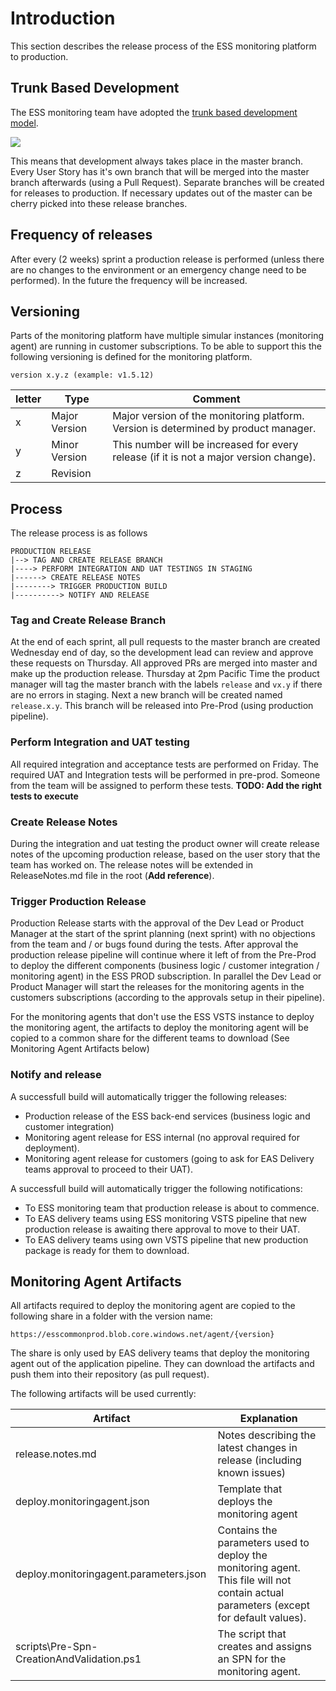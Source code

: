 # Introduction

This section describes the release process of the ESS monitoring platform to production.

## Trunk Based Development

The ESS monitoring team have adopted the [trunk based development model](https://trunkbaseddevelopment.com/). 

<IMG src="https://trunkbaseddevelopment.com/trunk1.png"/>

This means that development always takes place in the master branch. Every User Story has it's own branch that will be merged into the master branch afterwards (using a Pull Request). Separate branches will be created for releases to production. If necessary updates out of the master can be cherry picked into these release branches. 


## Frequency of releases

After every (2 weeks) sprint a production release is performed (unless there are no changes to the environment or an emergency change need to be performed). In the future the frequency will be increased.

## Versioning

Parts of the monitoring platform have multiple simular instances (monitoring agent) are running in customer subscriptions. To be able to support this the following versioning is defined for the monitoring platform.

`version x.y.z (example: v1.5.12)`

| letter | Type | Comment |
|-|-|-|
|x|Major Version| Major version of the monitoring platform. Version is determined by product manager. |
|y|Minor Version| This number will be increased for every release (if it is not a major version change). |
|z|Revision|  |

## Process

The release process is as follows

```
PRODUCTION RELEASE
|--> TAG AND CREATE RELEASE BRANCH
|----> PERFORM INTEGRATION AND UAT TESTINGS IN STAGING
|------> CREATE RELEASE NOTES
|--------> TRIGGER PRODUCTION BUILD
|----------> NOTIFY AND RELEASE
```

### Tag and Create Release Branch

At the end of each sprint, all pull requests to the master branch are created Wednesday end of day, so the development lead can review and approve these requests on Thursday. All approved PRs are merged into master and make up the production release. Thursday at 2pm Pacific Time the product manager will tag the master branch with the labels `release` and `vx.y` if there are no errors in staging. Next a new branch will be created named `release.x.y`. This branch will be released into Pre-Prod (using production pipeline).

### Perform Integration and UAT testing

All required integration and acceptance tests are performed on Friday. The required UAT and Integration tests will be performed in pre-prod. Someone from the team will be assigned to perform these tests. **TODO: Add the right tests to execute**

### Create Release Notes

During the integration and uat testing the product owner will create release notes of the upcoming production release, based on the user story that the team has worked on. The release notes will be extended in ReleaseNotes.md file in the root (**Add reference**).  

### Trigger Production Release

Production Release starts with the approval of the Dev Lead or Product Manager at the start of the sprint planning (next sprint) with no objections from the team and / or bugs found during the tests. After approval the production release pipeline will continue where it left of from the Pre-Prod to deploy the different components (business logic / customer integration / monitoring agent) in the ESS PROD subscription.  In parallel the Dev Lead or Product Manager will start the releases for the monitoring agents in the customers subscriptions (according to the approvals setup in their pipeline).

For the monitoring agents that don't use the ESS VSTS instance to deploy the monitoring agent, the artifacts to deploy the monitoring agent will be copied to a common share for the different teams to download (See Monitoring Agent Artifacts below)

### Notify and release

A successfull build will automatically trigger the following releases:

- Production release of the ESS back-end services (business logic and customer integration)
- Monitoring agent release for ESS internal (no approval required for deployment).
- Monitoring agent release for customers (going to ask for EAS Delivery teams approval to proceed to their UAT).

A successfull build will automatically trigger the following notifications:

- To ESS monitoring team that production release is about to commence.
- To EAS delivery teams using ESS monitoring VSTS pipeline that new production release is awaiting there approval to move to their UAT.
- To EAS delivery teams using own VSTS pipeline that new production package is ready for them to download.

## Monitoring Agent Artifacts

All artifacts required to deploy the monitoring agent are copied to the following share in a folder with the version name:

`https://esscommonprod.blob.core.windows.net/agent/{version}`

The share is only used by EAS delivery teams that deploy the monitoring agent out of the application pipeline. They can download the artifacts and push them into their repository (as pull request).

The following artifacts will be used currently:

| Artifact | Explanation |
|-|-|
| release.notes.md | Notes describing the latest changes in release (including known issues) |
| deploy.monitoringagent.json | Template that deploys the monitoring agent|
| deploy.monitoringagent.parameters.json | Contains the parameters used to deploy the monitoring agent. This file will not contain actual parameters (except for default values).|
| scripts\Pre-Spn-CreationAndValidation.ps1 | The script that creates and assigns an SPN for the monitoring agent. |